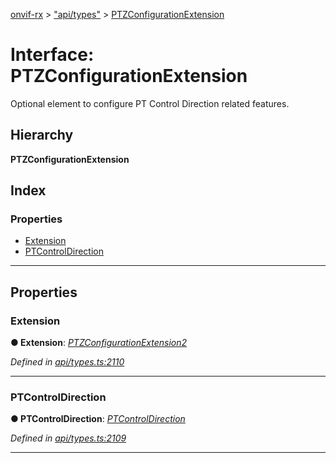 [onvif-rx](../README.md) > ["api/types"](../modules/_api_types_.md) > [PTZConfigurationExtension](../interfaces/_api_types_.ptzconfigurationextension.md)

# Interface: PTZConfigurationExtension

Optional element to configure PT Control Direction related features.

## Hierarchy

**PTZConfigurationExtension**

## Index

### Properties

* [Extension](_api_types_.ptzconfigurationextension.md#extension)
* [PTControlDirection](_api_types_.ptzconfigurationextension.md#ptcontroldirection)

---

## Properties

<a id="extension"></a>

###  Extension

**● Extension**: *[PTZConfigurationExtension2](_api_types_.ptzconfigurationextension2.md)*

*Defined in [api/types.ts:2110](https://github.com/patrickmichalina/onvif-rx/blob/1596479/src/api/types.ts#L2110)*

___
<a id="ptcontroldirection"></a>

###  PTControlDirection

**● PTControlDirection**: *[PTControlDirection](_api_types_.ptcontroldirection.md)*

*Defined in [api/types.ts:2109](https://github.com/patrickmichalina/onvif-rx/blob/1596479/src/api/types.ts#L2109)*

___

